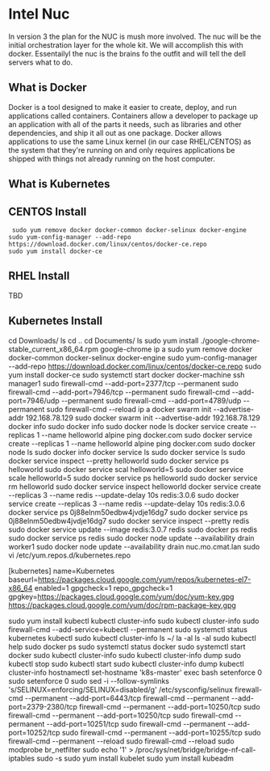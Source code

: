 # Intel Nuc
 In version 3 the plan for the NUC is mush more involved. The nuc will be the initial orchestration layer for the whole kit. We will accomplish this with docker. Essentailyl the nuc is the brains fo the outfit and will tell the dell servers what to do.


## What is Docker
Docker is a tool designed to make it easier to create, deploy, and run applications called containers. Containers allow a developer to package up an application with all of the parts it needs, such as libraries and other dependencies, and ship it all out as one package. Docker allows applications to use the same Linux kernel (in our case RHEL/CENTOS) as the system that they're running on and only requires applications be shipped with things not already running on the host computer.


## What is Kubernetes


## CENTOS Install
```
 sudo yum remove docker docker-common docker-selinux docker-engine
sudo yum-config-manager --add-repo https://download.docker.com/linux/centos/docker-ce.repo
sudo yum install docker-ce
```

## RHEL Install
TBD


## Kubernetes Install
cd Downloads/
ls
cd ..
cd Documents/
ls
sudo yum install ./google-chrome-stable_current_x86_64.rpm 
google-chrome
ip a
sudo yum remove docker docker-common docker-selinux docker-engine
sudo yum-config-manager --add-repo https://download.docker.com/linux/centos/docker-ce.repo
sudo yum install docker-ce
sudo systemctl start docker
docker-machine ssh manager1
sudo firewall-cmd --add-port=2377/tcp --permanent
sudo firewall-cmd --add-port=7946/tcp --permanent
sudo firewall-cmd --add-port=7946/udp --permanent
sudo firewall-cmd --add-port=4789/udp --permanent
sudo firewall-cmd --reload
ip a
docker swarm init --advertise-addr 192.168.78.129
sudo docker swarm init --advertise-addr 192.168.78.129
docker info
sudo docker info
sudo docker node ls
docker service create --replicas 1 --name helloworld alpine ping docker.com
sudo docker service create --replicas 1 --name helloworld alpine ping docker.com
sudo docker node ls
sudo docker info
docker service ls
sudo docker service ls
sudo docker service inspect --pretty helloworld
sudo docker service ps helloworld
sudo docker service scal helloworld=5
sudo docker service scale helloworld=5
sudo docker service ps helloworld
sudo docker service rm helloworld
sudo docker service inspect helloworld
docker service create   --replicas 3   --name redis   --update-delay 10s   redis:3.0.6
sudo docker service create   --replicas 3   --name redis   --update-delay 10s   redis:3.0.6
docker service ps 0j88elnm50edbw4jvdje16dg7
sudo docker service ps 0j88elnm50edbw4jvdje16dg7
sudo docker service inspect --pretty redis
sudo docker service update --image redis:3.0.7 redis
sudo docker ps redis
sudo docker service ps redis
sudo docker node update --availability drain worker1
sudo docker node update --availability drain nuc.mo.cmat.lan
sudo vi /etc/yum.repos.d/kubernetes.repo

[kubernetes]
name=Kubernetes
baseurl=https://packages.cloud.google.com/yum/repos/kubernetes-el7-x86_64
enabled=1
gpgcheck=1
repo_gpgcheck=1
gpgkey=https://packages.cloud.google.com/yum/doc/yum-key.gpg https://packages.cloud.google.com/yum/doc/rpm-package-key.gpg

sudo yum install kubectl
kubectl cluster-info
sudo kubectl cluster-info
sudo firewall-cmd --add-service=kubectl --permanent
sudo systemctl status kubernetes
kubectl
sudo kubectl cluster-info
ls ~/
la -al
ls -al
sudo kubectl help
sudo docker ps
sudo systemctl status docker
sudo systemctl start docker
sudo kubectl cluster-info
sudo kubectl cluster-info dump
sudo kubectl stop
sudo kubectl start
sudo kubectl cluster-info dump
kubectl cluster-info
hostnamectl set-hostname 'k8s-master'
exec bash
setenforce 0
sudo setenforce 0
sudo sed -i --follow-symlinks 's/SELINUX=enforcing/SELINUX=disabled/g' /etc/sysconfig/selinux
firewall-cmd --permanent --add-port=6443/tcp
firewall-cmd --permanent --add-port=2379-2380/tcp
firewall-cmd --permanent --add-port=10250/tcp
sudo firewall-cmd --permanent --add-port=10250/tcp
sudo firewall-cmd --permanent --add-port=10251/tcp
sudo firewall-cmd --permanent --add-port=10252/tcp
sudo firewall-cmd --permanent --add-port=10255/tcp
sudo firewall-cmd --permanent --reload
sudo firewall-cmd  --reload
sudo modprobe br_netfilter
sudo echo '1' > /proc/sys/net/bridge/bridge-nf-call-iptables
sudo -s
sudo yum install kubelet
sudo yum install kubeadm
